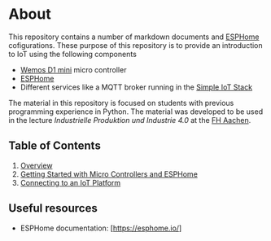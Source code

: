# About

This repository contains a number of markdown documents and [ESPHome](https://esphome.io/) cofigurations. These purpose
of this repository is to provide an introduction to IoT using the following components

- [Wemos D1 mini](https://docs.wemos.cc/en/latest/d1/d1_mini.html) micro controller
- [ESPHome](https://esphome.io/)
- Different services like a MQTT broker running in the [Simple IoT Stack](https://github.com/ceedee666/simple-iot-stack)

The material in this repository is focused on students with previous programming experience in Python. The material was developed
to be used in the lecture _Industrielle Produktion und Industrie 4.0_ at the
[FH Aachen](http://www.fh-aachen.de).

## Table of Contents

1. [Overview](/docs/10-overview.md)
2. [Getting Started with Micro Controllers and ESPHome](/docs/20-esphome-intro.md)
3. [Connecting to an IoT Platform](/docs/30-iot.md)

## Useful resources

- ESPHome documentation: [https://esphome.io/]
